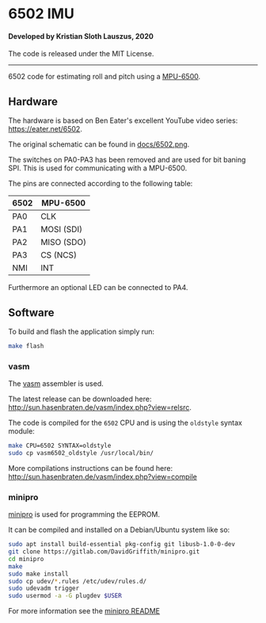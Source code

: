 # 6502 IMU

#### Developed by Kristian Sloth Lauszus, 2020

The code is released under the MIT License.
_________

6502 code for estimating roll and pitch using a [MPU-6500](https://invensense.tdk.com/products/motion-tracking/6-axis/mpu-6500/).

## Hardware

The hardware is based on Ben Eater's excellent YouTube video series: <https://eater.net/6502>.

The original schematic can be found in [docs/6502.png](docs/6502.png).

The switches on PA0-PA3 has been removed and are used for bit baning SPI. This is used for communicating with a MPU-6500.

The pins are connected according to the following table:

| 6502 |  MPU-6500  |
|------|------------|
| PA0  | CLK        |
| PA1  | MOSI (SDI) |
| PA2  | MISO (SDO) |
| PA3  | CS (NCS)   |
| NMI  | INT        |

Furthermore an optional LED can be connected to PA4.

## Software

To build and flash the application simply run:

```bash
make flash
```

### vasm


The [vasm](sun.hasenbraten.de/vasm/) assembler is used.

The latest release can be downloaded here: <http://sun.hasenbraten.de/vasm/index.php?view=relsrc>.

The code is compiled for the `6502` CPU and is using the `oldstyle` syntax module:

```bash
make CPU=6502 SYNTAX=oldstyle
sudo cp vasm6502_oldstyle /usr/local/bin/
```

More compilations instructions can be found here: <http://sun.hasenbraten.de/vasm/index.php?view=compile>

### minipro

[minipro](https://gitlab.com/DavidGriffith/minipro) is used for programming the EEPROM.

It can be compiled and installed on a Debian/Ubuntu system like so:

```bash
sudo apt install build-essential pkg-config git libusb-1.0-0-dev
git clone https://gitlab.com/DavidGriffith/minipro.git
cd minipro
make
sudo make install
sudo cp udev/*.rules /etc/udev/rules.d/
sudo udevadm trigger
sudo usermod -a -G plugdev $USER
```

For more information see the [minipro README](https://gitlab.com/DavidGriffith/minipro/-/blob/master/README.md)
